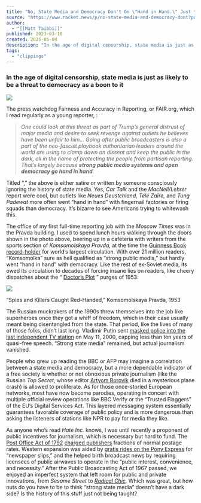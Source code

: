 ```yaml
---
title: "No, State Media and Democracy Don't Go \"Hand in Hand.\" Just the Opposite"
source: "https://www.racket.news/p/no-state-media-and-democracy-dont?publication_id=1042&post_id=162788692&isFreemail=false&r=7br8e&triedRedirect=true"
author:
  - "[[Matt Taibbi]]"
published: 2023-03-10
created: 2025-05-04
description: "In the age of digital censorship, state media is just as likely to be a threat to democracy as a boon to it"
tags:
  - "clippings"
---
```

### In the age of digital censorship, state media is just as likely to be a threat to democracy as a boon to it

![](https://substackcdn.com/image/fetch/w_424)

The press watchdog Fairness and Accuracy in Reporting, or FAIR.org, which I read regularly as a young reporter, :

> *One could look at this threat as part of Trump’s general distrust of major media and desire to seek revenge against outlets he believes have been unfair to him… Going after public broadcasters is also a part of the neo-fascist playbook authoritarian leaders around the world are using to clamp down on dissent and keep the public in the dark, all in the name of protecting the people from partisan reporting. That’s largely because **strong public media systems and open democracy go hand in hand**.*

Titled “,” the above is either satire or written by someone consciously ignoring the history of state media. Yes, *Car Talk* and the *MacNeil/Lehrer* report were cool, but outlets like *Neues Deustchland, Télé Zaïre,* and *Tung Padewat* more often went “hand in hand” with fingernail factories or firing squads than democracy. It’s bizarre to see Americans trying to whitewash this.

The office of my first full-time reporting job with the *Moscow Times* was in the Pravda building. I used to spend lunch hours walking through the doors shown in the photo above, beering up in a cafeteria with writers from the sports section of *Komsomolskaya Pravda,* at the time the [Guinness Book record-holder](https://www.guinnessworldrecords.com/world-records/67027-highest-ever-daily-newspaper-circulation) for world’s largest circulation. With over 21 million readers, “Komsomolka” sure as hell qualified as “strong public media,” but hardly went “hand in hand” with democracy. Like the rest of ex-Soviet media, its owed its circulation to decades of forcing insane lies on readers, like cheery dispatches about the “ [Doctor’s Plot](https://en.wikipedia.org/wiki/Doctors%27_plot) ” purges of 1953:

![](https://substackcdn.com/image/fetch/w_424)

“Spies and Killers Caught Red-Handed,” Komsomolskaya Pravda, 1953

The Russian muckrakers of the 1990s threw themselves into the job like superheroes once they got a whiff of freedom, which in their case usually meant being disentangled from the state. That period, like the lives of many of those folks, didn’t last long. Vladimir Putin sent [masked police into the last independent TV station](https://www.youtube.com/watch?v=TzluLSmybsI) on May 11, 2000, capping less than ten years of quasi-free speech. “Strong state media” remained, but actual journalism vanished.

People who grew up reading the BBC or AFP may imagine a correlation between a state media and democracy, but a more dependable indicator of a free society is whether or not obnoxious private journalism (like the Russian *Top Secret,* whose editor [Artyom Borovik](https://en.wikipedia.org/wiki/Artyom_Borovik) died in a mysterious plane crash) is allowed to proliferate. As for those once-storied European networks, most have now become parodies, operating in concert with multiple official review operations like BBC Verify or the “Trusted Flaggers” of the EU’s Digital Services Act. This layered messaging system essentially guarantees favorable coverage of public policy and is more dangerous than asking the listeners of stations like NPR to pay for media they like.

As anyone who’s read *Hate Inc.* knows, I was until recently a proponent of public incentives for journalism, which is necessary but hard to fund. The [Post Office Act of 1792](https://postalmuseum.si.edu/object/npm_1984.1127.8) [charged publishers](https://www.politico.com/news/magazine/2023/04/02/james-madison-subsidize-the-news-00090023) fractions of normal postage rates. Western expansion was aided by [gratis rides on the Pony Express](https://historyonthefox.wordpress.com/2019/08/28/when-express-riders-carried-the-u-s-mail-at-a-gallop/) for “newspaper slips,” and the helped birth broadcast news by requiring licensees of public airwaves to operate in the “public interest, convenience, and necessity.” After the Public Broadcasting Act of 1967 passed, we enjoyed an imperfect system that left room for public and private innovations, from *Sesame Street* to *[Radical Chic](https://en.wikipedia.org/wiki/Radical_Chic_%26_Mau-Mauing_the_Flak_Catchers).* Which was great, but how nuts do you have to be to think “strong state media” doesn’t have a dark side? Is the history of this stuff just not being taught?